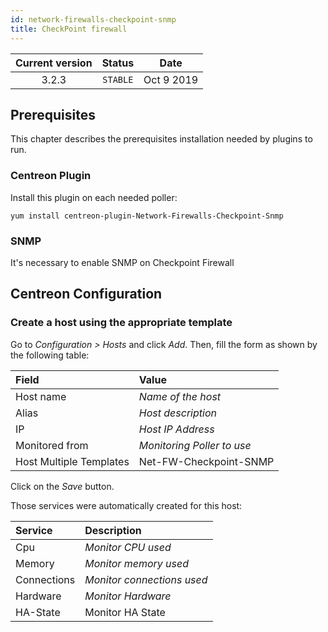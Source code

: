```yaml
---
id: network-firewalls-checkpoint-snmp
title: CheckPoint firewall
---
```


| Current version | Status | Date |
| :-: | :-: | :-: |
| 3.2.3 | `STABLE` | Oct  9 2019 |

## Prerequisites

This chapter describes the prerequisites installation needed by plugins to run.

### Centreon Plugin

Install this plugin on each needed poller:

``` shell
yum install centreon-plugin-Network-Firewalls-Checkpoint-Snmp
```

### SNMP

It's necessary to enable SNMP on Checkpoint Firewall

## Centreon Configuration

### Create a host using the appropriate template

Go to *Configuration \> Hosts* and click *Add*. Then, fill the form as shown by
the following table:

| Field                   | Value                      |
| :---------------------- | :------------------------- |
| Host name               | *Name of the host*         |
| Alias                   | *Host description*         |
| IP                      | *Host IP Address*          |
| Monitored from          | *Monitoring Poller to use* |
| Host Multiple Templates | Net-FW-Checkpoint-SNMP     |

Click on the *Save* button.

Those services were automatically created for this host:

| Service     | Description                |
| :---------- | :------------------------- |
| Cpu         | *Monitor CPU used*         |
| Memory      | *Monitor memory used*      |
| Connections | *Monitor connections used* |
| Hardware    | *Monitor Hardware*         |
| HA-State    | Monitor HA State           |


